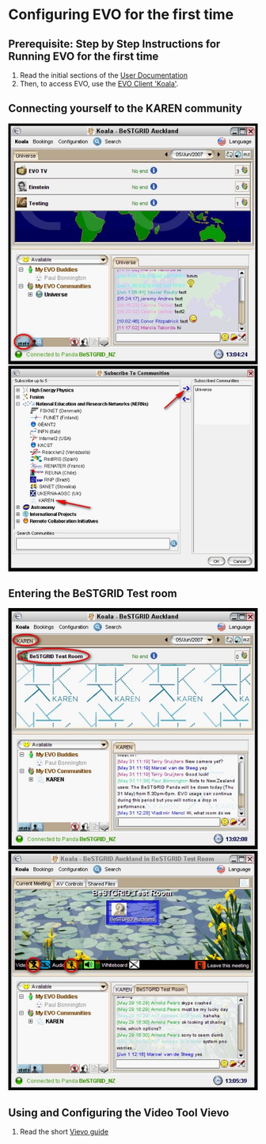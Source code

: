 # Configuring EVO for the first time

## Prerequisite: Step by Step Instructions for Running EVO for the first time

1. Read the initial sections of the [User Documentation](http://nextgen-caltech.cern.ch/evoGate/Documentation/)
2. Then, to access EVO, use the [EVO Client 'Koala'](http://nextgen-caltech.cern.ch/evoGate/).

## Connecting yourself to the KAREN community

![Evo01.jpg](./attachments/Evo01.jpg)
![Evo02.jpg](./attachments/Evo02.jpg)
## Entering the BeSTGRID Test room

![Evo03.jpg](./attachments/Evo03.jpg)
![Evo04.jpg](./attachments/Evo04.jpg)
## Using and Configuring the Video Tool Vievo

1. Read the short [Vievo guide](http://www.vk.upjs.sk/vievo/vievo-help.html)

